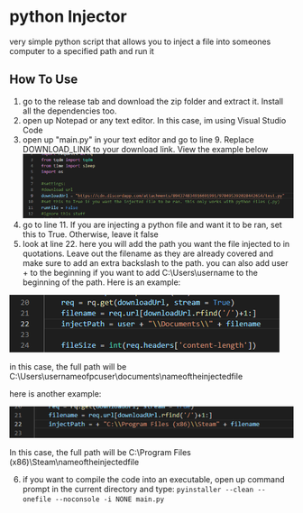 # python Injector

very simple python script that allows you to inject a file into someones computer to a specified path and run it

## How To Use
 
 1. go to the release tab and download the zip folder and extract it. Install all the dependencies too.
 2. open up Notepad or any text editor. In this case, im using Visual Studio Code
 3. open up "main.py" in your text editor and go to line 9. Replace DOWNLOAD_LINK to your download link. View the example below
 ![](exmaple1.png)
 4. go to line 11. If you are injecting a python file and want it to be ran, set this to True. Otherwise, leave it false
 5. look at line 22. here you will add the path you want the file injected to in quotations. Leave out the filename as they are already covered and make sure to add an extra backslash to the path. you can also add user + to the beginning if you want to add C:\Users\username to the beginning of the path. Here is an example:
   
  ![2](example2.png)
  
  in this case, the full path will be C:\Users\usernameofpcuser\documents\nameoftheinjectedfile
  
  here is another example:
  
  ![3](example3.png)
  
  In this case, the full path will be C:\Program Files (x86)\Steam\nameoftheinjectedfile

  6. if you want to compile the code into an executable, open up command prompt in the current directory and type: `pyinstaller --clean --onefile --noconsole -i NONE main.py`
  


 
